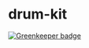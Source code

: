# drum-kit

[![Greenkeeper badge](https://badges.greenkeeper.io/gilbertginsberg/drum-kit.svg)](https://greenkeeper.io/)
